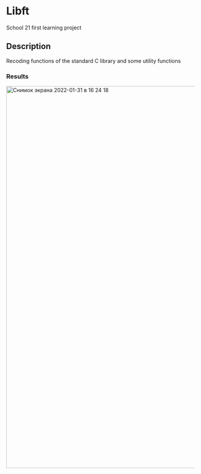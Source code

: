 # Libft
School 21 first learning project
## Description
Recoding functions of the standard C library and some utility functions
### Results
<img width="1021" alt="Снимок экрана 2022-01-31 в 16 24 18" src="https://user-images.githubusercontent.com/94226815/151801457-0c04587b-3486-46a9-b2ac-5fd3eb6aaf22.png">
